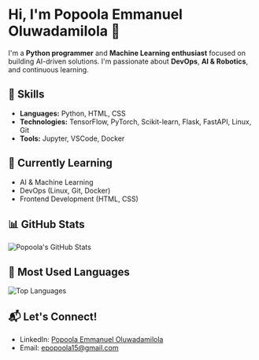 # Hi, I'm Popoola Emmanuel Oluwadamilola 👋

I'm a **Python programmer** and **Machine Learning enthusiast** focused on building AI-driven solutions. I'm passionate about **DevOps**, **AI & Robotics**, and continuous learning.

## 🚀 Skills

- **Languages:** Python, HTML, CSS
- **Technologies:** TensorFlow, PyTorch, Scikit-learn, Flask, FastAPI, Linux, Git
- **Tools:** Jupyter, VSCode, Docker

## 🌱 Currently Learning

- AI & Machine Learning
- DevOps (Linux, Git, Docker)
- Frontend Development (HTML, CSS)

## 📊 GitHub Stats

![Popoola's GitHub Stats](https://github-readme-stats.vercel.app/api?username=Gifted-Dev&show_icons=true&count_private=true&hide=prs&hide_title=true&theme=radical)

## 🧰 Most Used Languages

![Top Languages](https://github-readme-stats.vercel.app/api/top-langs/?username=Gifted-Dev&langs_count=5&layout=compact&theme=radical)

## 📬 Let's Connect!

- LinkedIn: [Popoola Emmanuel Oluwadamilola](https://www.linkedin.com/in/iamgifted/)
- Email: epopoola15@gmail.com
